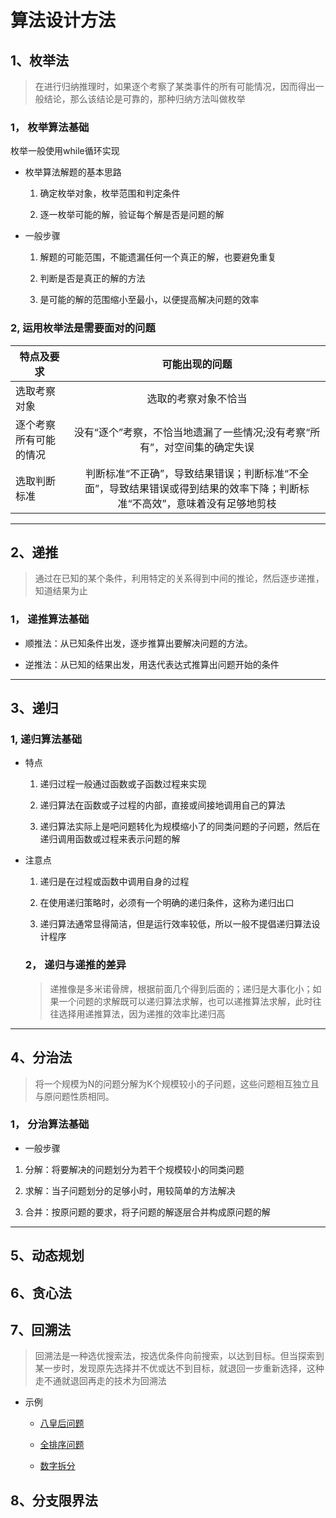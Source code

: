 # 算法设计方法

## 1、枚举法

> 在进行归纳推理时，如果逐个考察了某类事件的所有可能情况，因而得出一般结论，那么该结论是可靠的，那种归纳方法叫做枚举

### 1， 枚举算法基础

枚举一般使用while循环实现

- 枚举算法解题的基本思路

  1.  确定枚举对象，枚举范围和判定条件

  2.  逐一枚举可能的解，验证每个解是否是问题的解

- 一般步骤

  1.  解题的可能范围，不能遗漏任何一个真正的解，也要避免重复

  2.  判断是否是真正的解的方法

  3.  是可能的解的范围缩小至最小，以便提高解决问题的效率

### 2, 运用枚举法是需要面对的问题

| 特点及要求 | 可能出现的问题 |
| ------------- | :-------------: |
| 选取考察对象 | 选取的考察对象不恰当 |
| 逐个考察所有可能的情况 | 没有“逐个”考察，不恰当地遗漏了一些情况;没有考察“所有”，对空间集的确定失误 |
| 选取判断标准 | 判断标准“不正确”，导致结果错误；判断标准“不全面”，导致结果错误或得到结果的效率下降；判断标准“不高效”，意味着没有足够地剪枝

--- 

## 2、递推

> 通过在已知的某个条件，利用特定的关系得到中间的推论，然后逐步递推，知道结果为止

### 1， 递推算法基础

- 顺推法：从已知条件出发，逐步推算出要解决问题的方法。

- 逆推法：从已知的结果出发，用迭代表达式推算出问题开始的条件

---

## 3、递归

### 1, 递归算法基础

- 特点

  1.  递归过程一般通过函数或子函数过程来实现

  2.  递归算法在函数或子过程的内部，直接或间接地调用自己的算法

  3.  递归算法实际上是吧问题转化为规模缩小了的同类问题的子问题，然后在递归调用函数或过程来表示问题的解

- 注意点

  1.  递归是在过程或函数中调用自身的过程

  2.  在使用递归策略时，必须有一个明确的递归条件，这称为递归出口

  3.  递归算法通常显得简洁，但是运行效率较低，所以一般不提倡递归算法设计程序

  ### 2， 递归与递推的差异

  > 递推像是多米诺骨牌，根据前面几个得到后面的；递归是大事化小；如果一个问题的求解既可以递归算法求解，也可以递推算法求解，此时往往选择用递推算法，因为递推的效率比递归高

---

## 4、分治法

> 将一个规模为N的问题分解为K个规模较小的子问题，这些问题相互独立且与原问题性质相同。

### 1， 分治算法基础

- 一般步骤

1.  分解：将要解决的问题划分为若干个规模较小的同类问题

2.  求解：当子问题划分的足够小时，用较简单的方法解决

3.  合并：按原问题的要求，将子问题的解逐层合并构成原问题的解

---

## 5、动态规划

## 6、贪心法

## 7、回溯法

> 回溯法是一种选优搜索法，按选优条件向前搜索，以达到目标。但当探索到某一步时，发现原先选择并不优或达不到目标，就退回一步重新选择，这种走不通就退回再走的技术为回溯法

-   示例

    -   [八皇后问题](./src/test/java/divide/onquer/EightQueens.kt)
    
    -   [全排序问题](./src/test/java/divide/onquer/FullSort.kt)
    
    -   [数字拆分](./src/test/java/divide/onquer/DigitalSplit.kt)
    
## 8、分支限界法